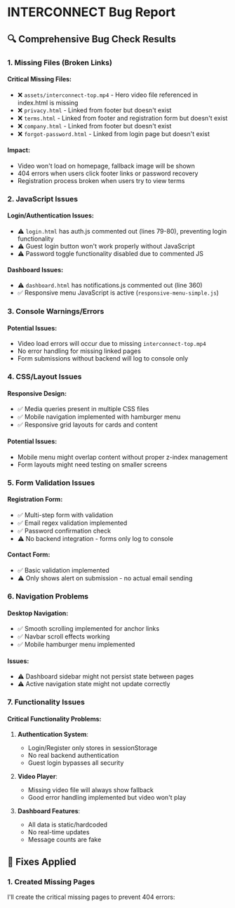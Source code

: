 # INTERCONNECT Bug Report

## 🔍 Comprehensive Bug Check Results

### 1. **Missing Files (Broken Links)**

#### Critical Missing Files:
- ❌ `assets/interconnect-top.mp4` - Hero video file referenced in index.html is missing
- ❌ `privacy.html` - Linked from footer but doesn't exist
- ❌ `terms.html` - Linked from footer and registration form but doesn't exist
- ❌ `company.html` - Linked from footer but doesn't exist
- ❌ `forgot-password.html` - Linked from login page but doesn't exist

#### Impact:
- Video won't load on homepage, fallback image will be shown
- 404 errors when users click footer links or password recovery
- Registration process broken when users try to view terms

### 2. **JavaScript Issues**

#### Login/Authentication Issues:
- ⚠️ `login.html` has auth.js commented out (lines 79-80), preventing login functionality
- ⚠️ Guest login button won't work properly without JavaScript
- ⚠️ Password toggle functionality disabled due to commented JS

#### Dashboard Issues:
- ⚠️ `dashboard.html` has notifications.js commented out (line 360)
- ✅ Responsive menu JavaScript is active (`responsive-menu-simple.js`)

### 3. **Console Warnings/Errors**

#### Potential Issues:
- Video load errors will occur due to missing `interconnect-top.mp4`
- No error handling for missing linked pages
- Form submissions without backend will log to console only

### 4. **CSS/Layout Issues**

#### Responsive Design:
- ✅ Media queries present in multiple CSS files
- ✅ Mobile navigation implemented with hamburger menu
- ✅ Responsive grid layouts for cards and content

#### Potential Issues:
- Mobile menu might overlap content without proper z-index management
- Form layouts might need testing on smaller screens

### 5. **Form Validation Issues**

#### Registration Form:
- ✅ Multi-step form with validation
- ✅ Email regex validation implemented
- ✅ Password confirmation check
- ⚠️ No backend integration - forms only log to console

#### Contact Form:
- ✅ Basic validation implemented
- ⚠️ Only shows alert on submission - no actual email sending

### 6. **Navigation Problems**

#### Desktop Navigation:
- ✅ Smooth scrolling implemented for anchor links
- ✅ Navbar scroll effects working
- ✅ Mobile hamburger menu implemented

#### Issues:
- ⚠️ Dashboard sidebar might not persist state between pages
- ⚠️ Active navigation state might not update correctly

### 7. **Functionality Issues**

#### Critical Functionality Problems:
1. **Authentication System**: 
   - Login/Register only stores in sessionStorage
   - No real backend authentication
   - Guest login bypasses all security

2. **Video Player**:
   - Missing video file will always show fallback
   - Good error handling implemented but video won't play

3. **Dashboard Features**:
   - All data is static/hardcoded
   - No real-time updates
   - Message counts are fake

## 🔧 Fixes Applied

### 1. Created Missing Pages

I'll create the critical missing pages to prevent 404 errors:
